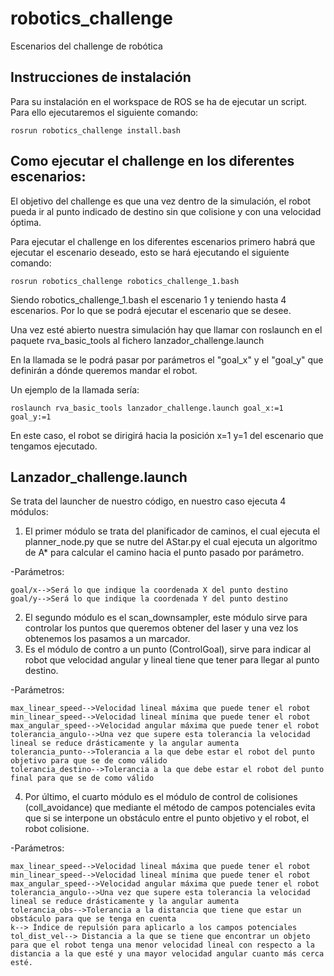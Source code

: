 # robotics_challenge
Escenarios del challenge de robótica 

## Instrucciones de instalación

Para su instalación en el workspace de ROS se ha de ejecutar un script. Para ello ejecutaremos el siguiente comando:

```
rosrun robotics_challenge install.bash
```

## Como ejecutar el challenge en los diferentes escenarios:

El objetivo del challenge es que una vez dentro de la simulación, el robot pueda ir al punto indicado de destino sin que colisione y con una velocidad óptima.

Para ejecutar el challenge en los diferentes escenarios primero habrá que ejecutar el escenario deseado, esto se hará ejecutando el siguiente comando:
```
rosrun robotics_challenge robotics_challenge_1.bash 
```
Siendo robotics_challenge_1.bash el escenario 1 y teniendo hasta 4 escenarios. Por lo que se podrá ejecutar el escenario que se desee.

Una vez esté abierto nuestra simulación hay que llamar con roslaunch en el paquete rva_basic_tools al fichero lanzador_challenge.launch

En la llamada se le podrá pasar por parámetros el "goal_x" y el "goal_y" que definirán a dónde queremos mandar el robot.

Un ejemplo de la llamada sería: 
```
roslaunch rva_basic_tools lanzador_challenge.launch goal_x:=1 goal_y:=1
```
En este caso, el robot se dirigirá hacia la posición x=1 y=1 del escenario que tengamos ejecutado.

## Lanzador_challenge.launch

Se trata del launcher de nuestro código, en nuestro caso ejecuta 4 módulos:
1. El primer módulo se trata del planificador de caminos, el cual ejecuta el planner_node.py que se nutre del AStar.py el cual ejecuta un algoritmo de A* para calcular el camino hacia el punto pasado por parámetro.
  
  -Parámetros:
    
    goal/x-->Será lo que indique la coordenada X del punto destino
    goal/y-->Será lo que indique la coordenada Y del punto destino
2. El segundo módulo es el scan_downsampler, este módulo sirve para controlar los puntos que queremos obtener del laser y una vez los obtenemos los pasamos a un marcador.
3. Es el módulo de contro a un punto (ControlGoal), sirve para indicar al robot que velocidad angular y lineal tiene que tener para llegar al punto destino.

  -Parámetros:
  
    max_linear_speed-->Velocidad lineal máxima que puede tener el robot
    min_linear_speed-->Velocidad lineal mínima que puede tener el robot
    max_angular_speed-->Velocidad angular máxima que puede tener el robot
    tolerancia_angulo-->Una vez que supere esta tolerancia la velocidad lineal se reduce drásticamente y la angular aumenta
    tolerancia_punto-->Tolerancia a la que debe estar el robot del punto objetivo para que se de como válido
    tolerancia_destino-->Tolerancia a la que debe estar el robot del punto final para que se de como válido
4. Por último, el cuarto módulo es el módulo de control de colisiones (coll_avoidance) que mediante el método de campos potenciales evita que si se interpone un obstáculo entre el punto objetivo y el robot, el robot colisione.

  -Parámetros:
  
    max_linear_speed-->Velocidad lineal máxima que puede tener el robot
    min_linear_speed-->Velocidad lineal mínima que puede tener el robot
    max_angular_speed-->Velocidad angular máxima que puede tener el robot
    tolerancia_angulo-->Una vez que supere esta tolerancia la velocidad lineal se reduce drásticamente y la angular aumenta
    tolerancia_obs-->Tolerancia a la distancia que tiene que estar un obstáculo para que se tenga en cuenta
    k--> Índice de repulsión para aplicarlo a los campos potenciales
    tol_dist_vel--> Distancia a la que se tiene que encontrar un objeto para que el robot tenga una menor velocidad lineal con respecto a la distancia a la que esté y una mayor velocidad angular cuanto más cerca esté.


